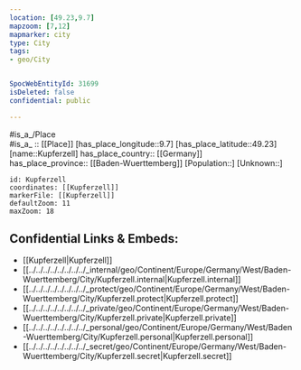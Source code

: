 ```yaml
---
location: [49.23,9.7] 
mapzoom: [7,12] 
mapmarker: city 
type: City
tags:
- geo/City


SpocWebEntityId: 31699
isDeleted: false
confidential: public

---
```

#is_a_/Place  
#is_a_ :: [[Place]] 
[has_place_longitude::9.7] 
[has_place_latitude::49.23] 
[name::Kupferzell] 
has_place_country:: [[Germany]]  
has_place_province:: [[Baden-Wuerttemberg]] 
[Population::] 
[Unknown::] 


```leaflet
id: Kupferzell
coordinates: [[Kupferzell]] 
markerFile: [[Kupferzell]] 
defaultZoom: 11 
maxZoom: 18
```


## Confidential Links & Embeds: 
- [[Kupferzell|Kupferzell]]  
- [[../../../../../../../../_internal/geo/Continent/Europe/Germany/West/Baden-Wuerttemberg/City/Kupferzell.internal|Kupferzell.internal]] 
- [[../../../../../../../../_protect/geo/Continent/Europe/Germany/West/Baden-Wuerttemberg/City/Kupferzell.protect|Kupferzell.protect]] 
- [[../../../../../../../../_private/geo/Continent/Europe/Germany/West/Baden-Wuerttemberg/City/Kupferzell.private|Kupferzell.private]] 
- [[../../../../../../../../_personal/geo/Continent/Europe/Germany/West/Baden-Wuerttemberg/City/Kupferzell.personal|Kupferzell.personal]] 
- [[../../../../../../../../_secret/geo/Continent/Europe/Germany/West/Baden-Wuerttemberg/City/Kupferzell.secret|Kupferzell.secret]] 
